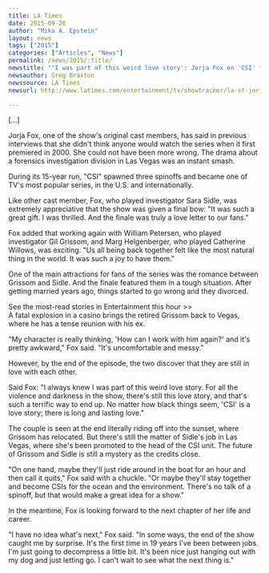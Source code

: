 ```yaml
---
title: LA Times
date: 2015-09-28
author: "Mika A. Epstein"
layout: news
tags: ["2015"]
categories: ["Articles", "News"]
permalink: /news/2015/:title/
newstitle: "'I was part of this weird love story': Jorja Fox on 'CSI' finale and working with William Petersen"
newsauthor: Greg Braxton  
newssource: LA Times  
newsurl: http://www.latimes.com/entertainment/tv/showtracker/la-st-jorja-fox-csi-20150925-story.html  

---
```


[...]

Jorja Fox, one of the show's original cast members, has said in previous interviews that she didn't think anyone would watch the series when it first premiered in 2000. She could not have been more wrong. The drama about a forensics investigation division in Las Vegas was an instant smash.

During its 15-year run, "CSI" spawned three spinoffs and became one of TV's most popular series, in the U.S. and internationally. 

Like other cast member, Fox, who played investigator Sara Sidle, was extremely appreciative that the show was given a final bow: "It was such a great gift. I was thrilled. And the finale was truly a love letter to our fans."

Fox added that working again with William Petersen, who played investigator Gil Grissom, and Marg Helgenberger, who played Catherine Willows, was exciting. "Us all being back together felt like the most natural thing in the world. It was such a joy to have them."

One of the main attractions for fans of the series was the romance between Grissom and Sidle. And the finale featured them in a tough situation. After getting married years ago, things started to go wrong and they divorced.

See the most-read stories in Entertainment this hour >>  
A fatal explosion in a casino brings the retired Grissom back to Vegas, where he has a tense reunion with his ex.

"My character is really thinking, 'How can I work with him again?' and it's pretty awkward," Fox said. "It's uncomfortable and messy."

However, by the end of the episode, the two discover that they are still in love with each other.

Said Fox: "I always knew I was part of this weird love story. For all the violence and darkness in the show, there's still this love story, and that's such a terrific way to end up. No matter how black things seem, 'CSI' is a love story; there is long and lasting love."

The couple is seen at the end literally riding off into the sunset, where Grissom has relocated. But there's still the matter of Sidle's job in Las Vegas, where she's been promoted to the head of the CSI unit. The future of Grissom and Sidle is still a mystery as the credits close. 

"On one hand, maybe they'll just ride around in the boat for an hour and then call it quits," Fox said with a chuckle. "Or maybe they'll stay together and become CSIs for the ocean and the environment. There's no talk of a spinoff, but that would make a great idea for a show."

In the meantime, Fox is looking forward to the next chapter of her life and career.

"I have no idea what's next," Fox said. "In some ways, the end of the show caught me by surprise. It's the first time in 19 years I've been between jobs. I'm just going to decompress a little bit. It's been nice just hanging out with my dog and just letting go. I can't wait to see what the next thing is."  
